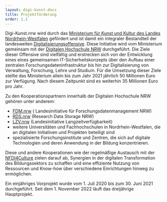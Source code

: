 ```yaml
---
layout: digi-kunst-docs
title: Projektförderung
order: 1.2
---
```


Digi-Kunst.nrw wird durch das [Ministerium für Kunst und Kultur des Landes Nordrhein-Westfalen](https://www.mkw.nrw/) gefördert und ist damit ein integraler Bestandteil der landesweiten [Digitalisierungsoffensive](https://www.mkw.nrw/themen/wissenschaft/wissenschaftspolitik/digitalisierungsoffensive). Diese Initiative wird vom Ministerium gemeinsam mit der [Digitalen Hochschule NRW](https://www.dh.nrw/) durchgeführt. Die Ziele dieser Offensive sind vielfältig und erstrecken sich von der Entwicklung eines eines gemeinsamen IT-Sicherheitskonzepts über den Aufbau einer zentralen Forschungsdateninfrastruktur bis hin zur Digitalisierung von Verwaltung, Forschung, Lehre und Studium. Für die Umsetzung dieser Ziele stellte das Ministerium allein bis zum Jahr 2021 jährlich 50 Millionen Euro zur Verfügung. Nach diesem Zeitpunkt sind es weiterhin 35 Millionen Euro pro Jahr.

Zu den Kooperationspartnern innerhalb der Digitalen Hochschule NRW gehören unter anderem:

* [FDM.nrw](https://fdm-nrw.coscine.de/#/) ( Landesinitiative für Forschungsdatenmanagement NRW)
* [RDS.nrw](https://forschungsdaten.info/fdm-im-deutschsprachigen-raum/deutschland/nordrhein-westfalen/hochschuluebergreifende-infrastrukturen/research-data-storage-rds/) (Research Data Storage NRW)
* [LZV.nrw](https://lzv.nrw/) (Landesinitiative Langzeitverfügbarkeit)
* weitere Universitäten und Fachhochschulen in Nordrhein-Westfalen, die an digitalen Initiativen und Projekten beteiligt sind
* spezialisierte Forschungsinstitute und Zentren, die sich auf digitale Technologien und deren Anwendung in der Bildung konzentrieren.


Diese und andere Kooperationen wie der regelmäßige Austausch mit der [NFDI4Culture](https://nfdi4culture.de/) zielen darauf ab, Synergien in der digitalen Transformation des Bildungssektors zu schaffen und eine effiziente Nutzung von Ressourcen und Know-how über verschiedene Einrichtungen hinweg zu ermöglichen.

Ein einjähriges Vorprojekt wurde vom 1. Juli 2020 bis zum 30. Juni 2021 durchgeführt. Seit dem 1. November 2022 läuft das dreijährige Hauptprojekt.
